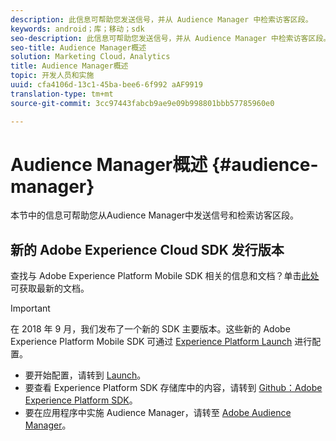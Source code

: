 ```yaml
---
description: 此信息可帮助您发送信号，并从 Audience Manager 中检索访客区段。
keywords: android；库；移动；sdk
seo-description: 此信息可帮助您发送信号，并从 Audience Manager 中检索访客区段。
seo-title: Audience Manager概述
solution: Marketing Cloud，Analytics
title: Audience Manager概述
topic: 开发人员和实施
uuid: cfa4106d-13c1-45ba-bee6-6f992 aAF9919
translation-type: tm+mt
source-git-commit: 3cc97443fabcb9ae9e09b998801bbb57785960e0

---
```



# Audience Manager概述 {#audience-manager}

本节中的信息可帮助您从Audience Manager中发送信号和检索访客区段。

## 新的 Adobe Experience Cloud SDK 发行版本

查找与 Adobe Experience Platform Mobile SDK 相关的信息和文档？单击[此处](https://aep-sdks.gitbook.io/docs/)可获取最新的文档。

>[!IMPORTANT]
>
>在 2018 年 9 月，我们发布了一个新的 SDK 主要版本。这些新的 Adobe Experience Platform Mobile SDK 可通过 [Experience Platform Launch](https://www.adobe.com/experience-platform/launch.html) 进行配置。

* 要开始配置，请转到 [Launch](https://launch.adobe.com/)。
* 要查看 Experience Platform SDK 存储库中的内容，请转到 [Github：Adobe Experience Platform SDK](https://github.com/Adobe-Marketing-Cloud/acp-sdks)。
* 要在应用程序中实施 Audience Manager，请转至 [Adobe Audience Manager](https://aep-sdks.gitbook.io/docs/using-mobile-extensions/adobe-audience-manager)。

